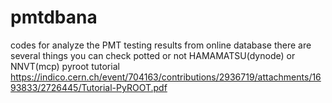 # pmtdbana
codes for analyze the PMT testing results from online database
there are several things you can check
potted or not
HAMAMATSU(dynode) or NNVT(mcp)
pyroot tutorial
https://indico.cern.ch/event/704163/contributions/2936719/attachments/1693833/2726445/Tutorial-PyROOT.pdf
